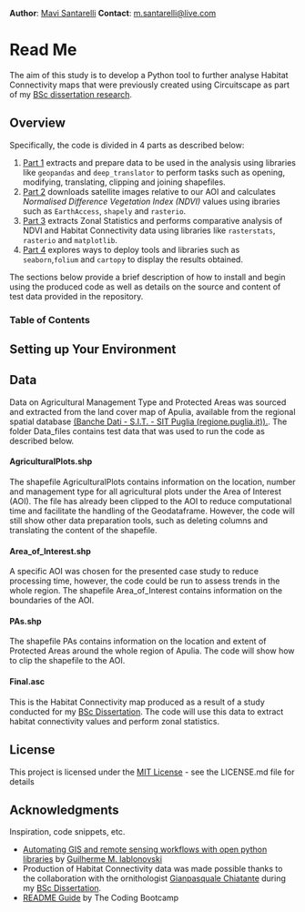 **Author**: [Mavi Santarelli](https://www.linkedin.com/in/mariavittoria-santarelli/)
**Contact**: m.santarelli@live.com

# Read Me

The aim of this study is to develop a Python tool to further analyse Habitat Connectivity maps that were previously created using Circuitscape as part of my [BSc dissertation research](https://www.linkedin.com/posts/mariavittoria-santarelli_sustainableagriculture-agroecological-community-activity-6954342396763504641-3Ndx?utm_source=share&utm_medium=member_desktop). 

## Overview

Specifically, the code is divided in 4 parts as described below:
1. [Part 1](ScriptP1.ipynb) extracts and prepare data to be used in the analysis using libraries like `geopandas` and `deep_translator` to perform tasks such as opening, modifying, translating, clipping and joining shapefiles.
2. [Part 2](ScriptP2.ipynb) downloads satellite images relative to our AOI and calculates *Normalised Difference Vegetation Index (NDVI)* values using ibraries such as `EarthAccess`, `shapely` and `rasterio`.
3. [Part 3](ScriptP3.ipynb) extracts Zonal Statistics and performs comparative analysis of NDVI and Habitat Connectivity data using libraries like `rasterstats`, `rasterio` and `matplotlib`.
4. [Part 4](ScriptP4.ipynb) explores ways to deploy tools and libraries such as `seaborn`,`folium` and `cartopy` to display the results obtained.  

The sections below provide a brief description of how to install and begin using the produced code as well as details on the source and content of test data provided in the repository.

### Table of Contents



## Setting up Your Environment



## Data

Data on Agricultural Management Type and Protected Areas was sourced and extracted from the land cover map of Apulia, available from the regional 
spatial database [(Banche Dati - S.I.T. - SIT Puglia (regione.puglia.it)).](https://pugliacon.regione.puglia.it/web/sit-puglia-paesaggio/file-vettoriali). The folder Data_files contains test data that was used to run the code as described below.

#### AgriculturalPlots.shp

The shapefile AgriculturalPlots contains information on the location, number and management type for all agricultural plots under the Area of Interest (AOI). The file has already been clipped to the AOI to reduce computational time and facilitate the handling of the Geodataframe. However, the code will still show other data preparation tools, such as deleting columns and translating the content of the shapefile. 

#### Area_of_Interest.shp

A specific AOI was chosen for the presented case study to reduce processing time, however, the code could be run to assess trends in the whole region. The shapefile Area_of_Interest contains information on the boundaries of the AOI.

#### PAs.shp

The shapefile PAs contains information on the location and extent of Protected Areas around the whole region of Apulia. The code will show how to clip the shapefile to the AOI. 

#### Final.asc

This is the Habitat Connectivity map produced as a result of a study conducted for my [BSc Dissertation](https://www.linkedin.com/posts/mariavittoria-santarelli_sustainableagriculture-agroecological-community-activity-6954342396763504641-3Ndx?utm_source=share&utm_medium=member_desktop). The code will  use this data to extract habitat connectivity values and perform zonal statistics.





## License

This project is licensed under the [MIT License](https://github.com/Mavisan6/Assignment/blob/main/LICENSE) - see the LICENSE.md file for details

## Acknowledgments

Inspiration, code snippets, etc.
- [Automating GIS and remote sensing workflows with open python libraries](https://towardsdatascience.com/automating-gis-and-remote-sensing-workflows-with-open-python-libraries-e71dd6b049ee) by [Guilherme M. Iablonovski](https://guilhermeiablonovski.medium.com/)
- Production of Habitat Connectivity data was made possible thanks to the collaboration with the ornithologist [Gianpasquale Chiatante](https://www.researchgate.net/profile/Gianpasquale-Chiatante) during my [BSc Dissertation](https://www.linkedin.com/posts/mariavittoria-santarelli_sustainableagriculture-agroecological-community-activity-6954342396763504641-3Ndx?utm_source=share&utm_medium=member_desktop).
- [README Guide](https://coding-boot-camp.github.io/full-stack/github/professional-readme-guide/) by The Coding Bootcamp


